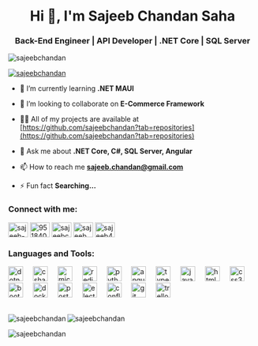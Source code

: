 <h1 align="center">Hi 👋, I'm Sajeeb Chandan Saha</h1>
<h3 align="center">Back-End Engineer | API Developer | .NET Core | SQL Server</h3>

<p align="left"> <img src="https://komarev.com/ghpvc/?username=sajeebchandan&label=Profile%20views&color=0e75b6&style=flat" alt="sajeebchandan" /> </p>

<p align="left"> <a href="https://github.com/ryo-ma/github-profile-trophy"><img src="https://github-profile-trophy.vercel.app/?username=sajeebchandan" alt="sajeebchandan" /></a> </p>

- 🌱 I’m currently learning **.NET MAUI**

- 👯 I’m looking to collaborate on **E-Commerce Framework**

- 👨‍💻 All of my projects are available at [https://github.com/sajeebchandan?tab=repositories](https://github.com/sajeebchandan?tab=repositories)

- 💬 Ask me about **.NET Core, C#, SQL Server, Angular**

- 📫 How to reach me **sajeeb.chandan@gmail.com**

- ⚡ Fun fact **Searching...**

<h3 align="left">Connect with me:</h3>
<p align="left">
<a href="https://linkedin.com/in/sajeeb-chandan-saha-0b15b7b0" target="blank"><img align="center" src="https://raw.githubusercontent.com/rahuldkjain/github-profile-readme-generator/master/src/images/icons/Social/linked-in-alt.svg" alt="sajeeb-chandan-saha-0b15b7b0" height="30" width="40" /></a>
  <a href="https://stackoverflow.com/users/9518407/sajeeb-chandan-saha" target="blank"><img align="center" src="https://raw.githubusercontent.com/rahuldkjain/github-profile-readme-generator/master/src/images/icons/Social/stack-overflow.svg" alt="9518407/sajeeb-chandan-saha" height="30" width="40" /></a>
<a href="https://kaggle.com/sajeebchandan" target="blank"><img align="center" src="https://raw.githubusercontent.com/rahuldkjain/github-profile-readme-generator/master/src/images/icons/Social/kaggle.svg" alt="sajeebchandan" height="30" width="40" /></a>
<a href="https://instagram.com/sajeeb.chandan.saha" target="blank"><img align="center" src="https://raw.githubusercontent.com/rahuldkjain/github-profile-readme-generator/master/src/images/icons/Social/instagram.svg" alt="sajeeb.chandan.saha" height="30" width="40" /></a>
<a href="https://www.hackerrank.com/sajeeb4" target="blank"><img align="center" src="https://raw.githubusercontent.com/rahuldkjain/github-profile-readme-generator/master/src/images/icons/Social/hackerrank.svg" alt="sajeeb4" height="30" width="40" /></a>
</p>

<h3 align="left">Languages and Tools:</h3>
<div align="left">
  <img src="https://cdn.jsdelivr.net/gh/devicons/devicon/icons/dotnetcore/dotnetcore-original.svg" height="30" alt="dotnetcore logo"  />
  <img width="12" />
  <img src="https://cdn.jsdelivr.net/gh/devicons/devicon/icons/csharp/csharp-original.svg" height="30" alt="csharp logo"  />
  <img width="12" />
  <img src="https://cdn.simpleicons.org/microsoftsqlserver/CC2927" height="30" alt="microsoftsqlserver logo"  />
  <img width="12" />
  <img src="https://skillicons.dev/icons?i=redis" height="30" alt="redis logo"  />
  <img width="12" />
  <img src="https://cdn.jsdelivr.net/gh/devicons/devicon/icons/python/python-original.svg" height="30" alt="python logo"  />
  <img width="12" />
  <img src="https://cdn.simpleicons.org/angular/DD0031" height="30" alt="angularjs logo"  />
  <img width="12" />
  <img src="https://cdn.jsdelivr.net/gh/devicons/devicon/icons/typescript/typescript-original.svg" height="30" alt="typescript logo"  />
  <img width="12" />
  <img src="https://cdn.jsdelivr.net/gh/devicons/devicon/icons/javascript/javascript-original.svg" height="30" alt="javascript logo"  />
  <img width="12" />
  <img src="https://cdn.jsdelivr.net/gh/devicons/devicon/icons/html5/html5-original.svg" height="30" alt="html5 logo"  />
  <img width="12" />
  <img src="https://cdn.jsdelivr.net/gh/devicons/devicon/icons/css3/css3-original.svg" height="30" alt="css3 logo"  />
  <img width="12" />
  <img src="https://cdn.simpleicons.org/bootstrap/7952B3" height="30" alt="bootstrap logo"  />
  <img width="12" />
  <img src="https://cdn.simpleicons.org/docker/2496ED" height="30" alt="docker logo"  />
  <img width="12" />
  <img src="https://cdn.simpleicons.org/postman/FF6C37" height="30" alt="postman logo"  />
  <img width="12" />
  <img src="https://skillicons.dev/icons?i=electron" height="30" alt="electron logo"  />
  <img width="12" />
  <img src="https://cdn.simpleicons.org/confluence/172B4D" height="30" alt="confluence logo"  />
  <img width="12" />
  <img src="https://cdn.simpleicons.org/git/F05032" height="30" alt="git logo"  />
  <img width="12" />
  <img src="https://cdn.simpleicons.org/trello/0052CC" height="30" alt="trello logo"  />
</div>
<br>
<div style="margin-top:1em">
  <p><img align="left" src="https://github-readme-stats.vercel.app/api/top-langs?username=sajeebchandan&show_icons=true&locale=en&layout=compact" alt="sajeebchandan" /></p>
</div>

<p><img align="center" src="https://github-readme-stats.vercel.app/api?username=sajeebchandan&show_icons=true&locale=en" alt="sajeebchandan" /></p>

<p><img align="center" src="https://github-readme-streak-stats.herokuapp.com/?user=sajeebchandan&" alt="sajeebchandan" /></p>
